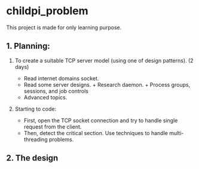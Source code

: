 # childpi_problem

This project is made for only learning purpose.


## 1. Planning:

1. To create a suitable TCP server model (using one of design patterns). (2 days) 
    + Read internet domains socket.
    + Read some server designs.
          + Research daemon. 
          + Process groups, sessions, and job controls
    + Advanced topics.


2. Starting to code:
    + First, open the TCP socket connection and try to handle single request from the client.
    + Then, detect the critical section. Use techniques to handle multi-threading problems.

## 2. The design